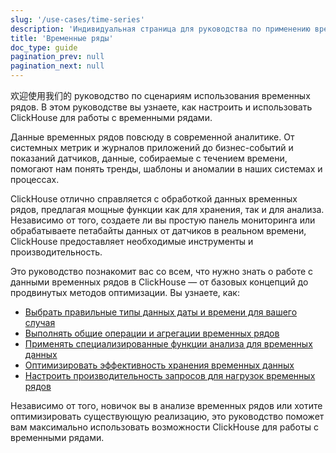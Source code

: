 ```yaml
---
slug: '/use-cases/time-series'
description: 'Индивидуальная страница для руководства по применению временных рядов.'
title: 'Временные ряды'
doc_type: guide
pagination_prev: null
pagination_next: null
---
```

欢迎使用我们的 руководство по сценариям использования временных рядов. В этом руководстве вы узнаете, как настроить и использовать ClickHouse для работы с временными рядами.

Данные временных рядов повсюду в современной аналитике. От системных метрик и журналов приложений до бизнес-событий и показаний датчиков, данные, собираемые с течением времени, помогают нам понять тренды, шаблоны и аномалии в наших системах и процессах.

ClickHouse отлично справляется с обработкой данных временных рядов, предлагая мощные функции как для хранения, так и для анализа. Независимо от того, создаете ли вы простую панель мониторинга или обрабатываете петабайты данных от датчиков в реальном времени, ClickHouse предоставляет необходимые инструменты и производительность.

Это руководство познакомит вас со всем, что нужно знать о работе с данными временных рядов в ClickHouse — от базовых концепций до продвинутых методов оптимизации. Вы узнаете, как:

* [Выбрать правильные типы данных даты и времени для вашего случая](/use-cases/time-series/date-time-data-types)
* [Выполнять общие операции и агрегации временных рядов](/use-cases/time-series/basic-operations)
* [Применять специализированные функции анализа для временных данных](/use-cases/time-series/analysis-functions)
* [Оптимизировать эффективность хранения временных данных](/use-cases/time-series/storage-efficiency)
* [Настроить производительность запросов для нагрузок временных рядов](/use-cases/time-series/query-performance)

Независимо от того, новичок вы в анализе временных рядов или хотите оптимизировать существующую реализацию, это руководство поможет вам максимально использовать возможности ClickHouse для работы с временными рядами.